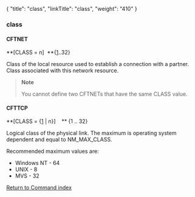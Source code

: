 {
    "title": "class",
    "linkTitle": "class",
    "weight": "410"
}<span id="class"></span>

### class

#### CFTNET

**\[CLASS = n\]  **{<span style="text-decoration: underline;">1</span>..32}

Class of the local resource used to establish a connection with a partner. Class associated with this network resource.

> **Note**
>
> You cannot define two CFTNETs that have the same CLASS value.

#### CFTTCP

**\[CLASS = {<span style="text-decoration: underline;">1</span>
| n}\]    ** {1 .. 32}

Logical class of the physical link. The maximum is operating system dependent
and equal to NM\_MAX\_CLASS.

Recommended maximum values are:

- Windows NT - 64
- UNIX - 8
- MVS - 32

[Return to Command index](../../)

